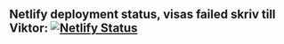 ## Netlify deployment status, visas failed skriv till Viktor: [![Netlify Status](https://api.netlify.com/api/v1/badges/45f48183-6a67-46b2-92b1-12cb0e892012/deploy-status)](https://app.netlify.com/projects/philm/deploys)
